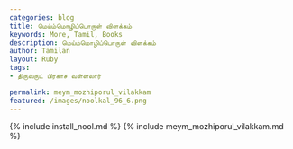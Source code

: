 ```yaml
---  
categories: blog  
title: மெய்ம்மொழிப்பொருள் விளக்கம்
keywords: More, Tamil, Books  
description: மெய்ம்மொழிப்பொருள் விளக்கம்
author: Tamilan  
layout: Ruby  
tags:     
- திருவருட் பிரகாச வள்ளலார்

permalink: meym_mozhiporul_vilakkam  
featured: /images/noolkal_96_6.png  
---  
```

{% include install_nool.md %} 
{% include meym_mozhiporul_vilakkam.md %} 
